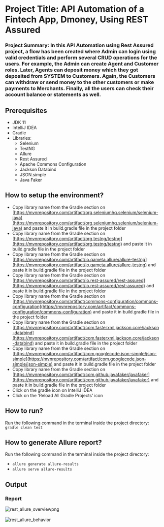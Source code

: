 # Project Title: API Automation of a Fintech App, Dmoney, Using REST Assured 

### Project Summary: In this API Automation using Rest Assured project, a flow has been created where Admin can login using valid credentials and perform several CRUD operations for the users. For example, the Admin can create Agent and Customer roles. Later, Agents can deposit money which they got deposited from SYSTEM to Customers. Again, the Customers can withdraw or send money to the other customers or make payments to Merchants. Finally, all the users can check their account balance or statements as well.

## Prerequisites  
* JDK 11
* IntelliJ IDEA
* Gradle
* Libraries:
  * Selenium
  * TestNG
  * Allure
  * Rest Assured
  * Apache Commons Configuration
  * Jackson Databind
  * JSON.simple
  * Java Faker

## How to setup the environment?  
* Copy library name from the Gradle section on [https://mvnrepository.com/artifact/org.seleniumhq.selenium/selenium-java](https://mvnrepository.com/artifact/org.seleniumhq.selenium/selenium-java) and paste it in build.gradle file in the project folder
* Copy library name from the Gradle section on [https://mvnrepository.com/artifact/org.testng/testng](https://mvnrepository.com/artifact/org.testng/testng) and paste it in build.gradle file in the project folder
* Copy library name from the Gradle section on [https://mvnrepository.com/artifact/io.qameta.allure/allure-testng](https://mvnrepository.com/artifact/io.qameta.allure/allure-testng) and paste it in build.gradle file in the project folder
* Copy library name from the Gradle section on [https://mvnrepository.com/artifact/io.rest-assured/rest-assured](https://mvnrepository.com/artifact/io.rest-assured/rest-assured) and paste it in build.gradle file in the project folder
* Copy library name from the Gradle section on [https://mvnrepository.com/artifact/commons-configuration/commons-configuration](https://mvnrepository.com/artifact/commons-configuration/commons-configuration) and paste it in build.gradle file in the project folder
* Copy library name from the Gradle section on [https://mvnrepository.com/artifact/com.fasterxml.jackson.core/jackson-databind](https://mvnrepository.com/artifact/com.fasterxml.jackson.core/jackson-databind) and paste it in build.gradle file in the project folder
* Copy library name from the Gradle section on [https://mvnrepository.com/artifact/com.googlecode.json-simple/json-simple](https://mvnrepository.com/artifact/com.googlecode.json-simple/json-simple) and paste it in build.gradle file in the project folder
* Copy library name from the Gradle section on [https://mvnrepository.com/artifact/com.github.javafaker/javafaker](https://mvnrepository.com/artifact/com.github.javafaker/javafaker) and paste it in build.gradle file in the project folder
* Click on the gradle icon on IntelliJ IDEA
* Click on the 'Reload All Gradle Projects' icon

## How to run?  
Run the following command in the terminal inside the project directory:  
`gradle clean test`

## How to generate Allure report?  
Run the following command in the terminal inside the project directory:  
* `allure generate allure-results`  
* `allure serve allure-results`

## Output  
### Report 
 ![rest_allure_overviewpng](https://github.com/user-attachments/assets/f00e7307-fb12-4165-9958-370f8bb904b9)
<br>
<br>
![rest_allure_behavior](https://github.com/user-attachments/assets/046d6bc7-557d-48c8-a90e-cc35324c28ce)

